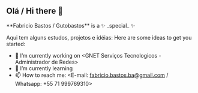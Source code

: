 ## Olá / Hi there 👋

<div>
**Fabricio Bastos / Gutobastos** is a ✨ _special_ ✨


Aqui tem alguns estudos, projetos e idéias:
Here are some ideas to get you started:

- 🔭 I’m currently working on <GNET Serviços Tecnologicos - Administrador de Redes>
- 🌱 I’m currently learning <Javascript e Python>
- 📫 How to reach me: <E-mail: fabricio.bastos.ba@gmail.com / Whatsapp: +55 71 999769310>
</div>
